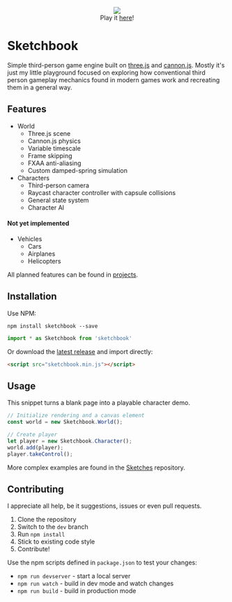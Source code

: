 <p align="center">
   <a href="http://jblaha.art"><img src="https://i.imgur.com/VM9yu68.png"></a>
   <br>
   Play it <a href="http://jblaha.art">here</a>!
</p>


# Sketchbook

Simple third-person game engine built on [three.js](https://github.com/mrdoob/three.js) and [cannon.js](https://github.com/schteppe/cannon.js). Mostly it's just my little playground focused on exploring how conventional third person gameplay mechanics found in modern games work and recreating them in a general way.

## Features

* World
    * Three.js scene
    * Cannon.js physics
    * Variable timescale
    * Frame skipping
    * FXAA anti-aliasing
    * Custom damped-spring simulation
* Characters
    * Third-person camera
    * Raycast character controller with capsule collisions
    * General state system
    * Character AI

#### Not yet implemented

* Vehicles
    * Cars
    * Airplanes
    * Helicopters

All planned features can be found in [projects](https://github.com/swift502/Sketchbook/projects).

## Installation

Use NPM:
```shell
npm install sketchbook --save
```
```js
import * as Sketchbook from 'sketchbook'
```

Or download the [latest release](https://github.com/swift502/Sketchbook/releases) and import directly:
```html
<script src="sketchbook.min.js"></script>
```

## Usage

This snippet turns a blank page into a playable character demo.

```js
// Initialize rendering and a canvas element
const world = new Sketchbook.World();

// Create player
let player = new Sketchbook.Character();
world.add(player);
player.takeControl();
```

More complex examples are found in the [Sketches](https://github.com/swift502/Sketches) repository.

## Contributing

I appreciate all help, be it suggestions, issues or even pull requests.

1. Clone the repository
2. Switch to the `dev` branch
3. Run `npm install`
4. Stick to existing code style
5. Contribute!

Use the npm scripts defined in `package.json` to test your changes:
* `npm run devserver` - start a local server
* `npm run watch` - build in dev mode and watch changes
* `npm run build` - build in production mode 


